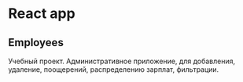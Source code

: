 # React app

## Employees

Учебный проект. Административное приложение, для добавления, удаление, поощерений, распределению зарплат, фильтрации.
